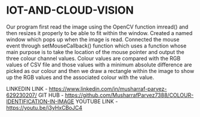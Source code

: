 # IOT-AND-CLOUD-VISION
Our program first read the image using the OpenCV function imread() and then resizes it properly to be able to fit within the window. Created a named window which pops up when the image is read. Connected the mouse event through setMouseCallback() function which uses a function whose main purpose is to take the location of the mouse pointer and output the three colour channel values. Colour values are compared with the RGB values of CSV file and those values with a minimum absolute difference are picked as our colour and then we draw a rectangle within the image to show up the RGB values and the associated colour with the value.

LINKEDIN LINK -   https://www.linkedin.com/in/musharraf-parvez-629230207/
GIT HUB - https://github.com/MusharrafParvez7388/COLOUR-IDENTIFICATION-IN-IMAGE
YOUTUBE LINK - https://youtu.be/j3yHxCBoJC4
